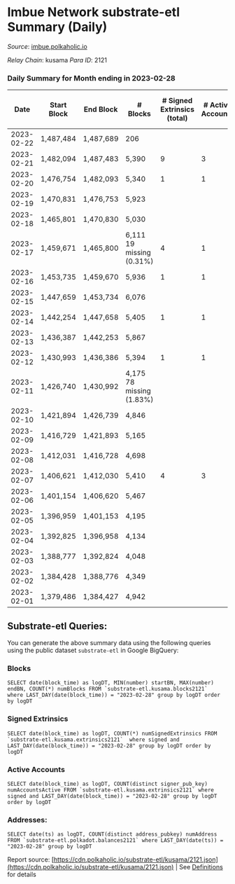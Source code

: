 # Imbue Network substrate-etl Summary (Daily)

_Source_: [imbue.polkaholic.io](https://imbue.polkaholic.io)

*Relay Chain*: kusama
*Para ID*: 2121



### Daily Summary for Month ending in 2023-02-28


| Date | Start Block | End Block | # Blocks | # Signed Extrinsics (total) | # Active Accounts | # Passive | # New | # Addresses with Balances | # Events | # Transfers | # XCM Transfers In | # XCM Transfers Out |
| ---- | ----------- | --------- | -------- | --------------------------- | ----------------- | --------- | ----- | ------------------------- | -------- | ----------- | ------------------ | ------------------- |
| 2023-02-22 | 1,487,484 | 1,487,689 | 206  |  |  |  |  |  | 412 |   |   |   |
| 2023-02-21 | 1,482,094 | 1,487,483 | 5,390  | 9 | 3 |  |  |  | 10,839 | 1  |   |   |
| 2023-02-20 | 1,476,754 | 1,482,093 | 5,340  | 1 | 1 |  |  |  | 10,695 | 1  |   |   |
| 2023-02-19 | 1,470,831 | 1,476,753 | 5,923  |  |  |  |  |  | 11,849 |   |   |   |
| 2023-02-18 | 1,465,801 | 1,470,830 | 5,030  |  |  |  |  |  | 10,063 |   |   |   |
| 2023-02-17 | 1,459,671 | 1,465,800 | 6,111 19 missing (0.31%) | 4 | 1 |  |  |  | 12,261 |   | 1  |   |
| 2023-02-16 | 1,453,735 | 1,459,670 | 5,936  | 1 | 1 |  |  |  | 11,883 |   | 1  |   |
| 2023-02-15 | 1,447,659 | 1,453,734 | 6,076  |  |  |  |  |  | 12,155 |   |   |   |
| 2023-02-14 | 1,442,254 | 1,447,658 | 5,405  | 1 | 1 |  |  |  | 10,825 | 1  |   | 1  |
| 2023-02-13 | 1,436,387 | 1,442,253 | 5,867  |  |  |  |  |  | 11,738 |   |   |   |
| 2023-02-12 | 1,430,993 | 1,436,386 | 5,394  | 1 | 1 |  |  |  | 10,799 | 1  |   | 1  |
| 2023-02-11 | 1,426,740 | 1,430,992 | 4,175 78 missing (1.83%) |  |  |  |  |  | 8,352 |   |   |   |
| 2023-02-10 | 1,421,894 | 1,426,739 | 4,846  |  |  |  |  |  | 9,695 |   |   |   |
| 2023-02-09 | 1,416,729 | 1,421,893 | 5,165  |  |  |  |  |  | 10,337 |   | 1  |   |
| 2023-02-08 | 1,412,031 | 1,416,728 | 4,698  |  |  |  |  |  | 9,399 |   |   |   |
| 2023-02-07 | 1,406,621 | 1,412,030 | 5,410  | 4 | 3 |  |  |  | 10,856 | 4  |   | 4  |
| 2023-02-06 | 1,401,154 | 1,406,620 | 5,467  |  |  |  |  |  | 10,937 |   |   |   |
| 2023-02-05 | 1,396,959 | 1,401,153 | 4,195  |  |  |  |  |  | 8,392 |   |   |   |
| 2023-02-04 | 1,392,825 | 1,396,958 | 4,134  |  |  |  |  |  | 8,271 |   |   |   |
| 2023-02-03 | 1,388,777 | 1,392,824 | 4,048  |  |  |  |  | 336 | 8,098 |   |   |   |
| 2023-02-02 | 1,384,428 | 1,388,776 | 4,349  |  |  |  |  |  | 8,700 |   |   |   |
| 2023-02-01 | 1,379,486 | 1,384,427 | 4,942  |  |  |  |  |  | 9,887 |   |   |   |

## Substrate-etl Queries:
You can generate the above summary data using the following queries using the public dataset `substrate-etl` in Google BigQuery:


### Blocks
```
SELECT date(block_time) as logDT, MIN(number) startBN, MAX(number) endBN, COUNT(*) numBlocks FROM `substrate-etl.kusama.blocks2121`  where LAST_DAY(date(block_time)) = "2023-02-28" group by logDT order by logDT
```


### Signed Extrinsics
```
SELECT date(block_time) as logDT, COUNT(*) numSignedExtrinsics FROM `substrate-etl.kusama.extrinsics2121`  where signed and LAST_DAY(date(block_time)) = "2023-02-28" group by logDT order by logDT
```


### Active Accounts
```
SELECT date(block_time) as logDT, COUNT(distinct signer_pub_key) numAccountsActive FROM `substrate-etl.kusama.extrinsics2121` where signed and LAST_DAY(date(block_time)) = "2023-02-28" group by logDT order by logDT
```


### Addresses:
```
SELECT date(ts) as logDT, COUNT(distinct address_pubkey) numAddress FROM `substrate-etl.polkadot.balances2121` where LAST_DAY(date(ts)) = "2023-02-28" group by logDT
```



Report source: [https://cdn.polkaholic.io/substrate-etl/kusama/2121.json](https://cdn.polkaholic.io/substrate-etl/kusama/2121.json) | See [Definitions](/DEFINITIONS.md) for details
